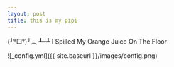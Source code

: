 ```yaml
---
layout: post
title: this is my pipi
---
```


(╯°□°)╯︵ ┻━┻
I Spilled My Orange Juice On The Floor

![_config.yml]({{ site.baseurl }}/images/config.png)
